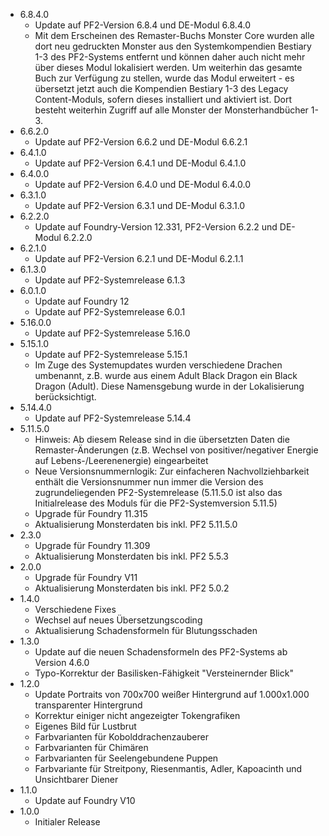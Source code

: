 - 6.8.4.0
    - Update auf PF2-Version 6.8.4 und DE-Modul 6.8.4.0
    - Mit dem Erscheinen des Remaster-Buchs Monster Core wurden alle dort neu gedruckten Monster aus den Systemkompendien Bestiary 1-3 des PF2-Systems entfernt und können daher auch nicht mehr über dieses Modul lokalisiert werden. Um weiterhin das gesamte Buch zur Verfügung zu stellen, wurde das Modul erweitert - es übersetzt jetzt auch die Kompendien Bestiary 1-3 des Legacy Content-Moduls, sofern dieses installiert und aktiviert ist. Dort besteht weiterhin Zugriff auf alle Monster der Monsterhandbücher 1-3.
- 6.6.2.0
    -  Update auf PF2-Version 6.6.2 und DE-Modul 6.6.2.1
- 6.4.1.0
    -  Update auf PF2-Version 6.4.1 und DE-Modul 6.4.1.0
- 6.4.0.0
    -  Update auf PF2-Version 6.4.0 und DE-Modul 6.4.0.0
- 6.3.1.0
    - Update auf PF2-Version 6.3.1 und DE-Modul 6.3.1.0
- 6.2.2.0
    - Update auf Foundry-Version 12.331, PF2-Version 6.2.2 und DE-Modul 6.2.2.0
- 6.2.1.0
    - Update auf PF2-Version 6.2.1 und DE-Modul 6.2.1.1
- 6.1.3.0
    - Update auf PF2-Systemrelease 6.1.3
- 6.0.1.0
    - Update auf Foundry 12
    - Update auf PF2-Systemrelease 6.0.1
- 5.16.0.0
    - Update auf PF2-Systemrelease 5.16.0
- 5.15.1.0
    - Update auf PF2-Systemrelease 5.15.1
    - Im Zuge des Systemupdates wurden verschiedene Drachen umbenannt, z.B. wurde aus einem Adult Black Dragon ein Black Dragon (Adult). Diese Namensgebung wurde in der Lokalisierung berücksichtigt.
- 5.14.4.0
    - Update auf PF2-Systemrelease 5.14.4
- 5.11.5.0
    - Hinweis: Ab diesem Release sind in die übersetzten Daten die Remaster-Änderungen (z.B. Wechsel von positiver/negativer Energie auf Lebens-/Leerenenergie) eingearbeitet
    - Neue Versionsnummernlogik: Zur einfacheren Nachvollziehbarkeit enthält die Versionsnummer nun immer die Version des zugrundeliegenden PF2-Systemrelease (5.11.5.0 ist also das Initialrelease des Moduls für die PF2-Systemversion 5.11.5)
    - Upgrade für Foundry 11.315
    - Aktualisierung Monsterdaten bis inkl. PF2 5.11.5.0
- 2.3.0
    - Upgrade für Foundry 11.309
    - Aktualisierung Monsterdaten bis inkl. PF2 5.5.3
- 2.0.0
    - Upgrade für Foundry V11
    - Aktualisierung Monsterdaten bis inkl. PF2 5.0.2
- 1.4.0
    - Verschiedene Fixes
    - Wechsel auf neues Übersetzungscoding
    - Aktualisierung Schadensformeln für Blutungsschaden
- 1.3.0
    - Update auf die neuen Schadensformeln des PF2-Systems ab Version 4.6.0
    - Typo-Korrektur der Basilisken-Fähigkeit "Versteinernder Blick"
- 1.2.0
    - Update Portraits von 700x700 weißer Hintergrund auf 1.000x1.000 transparenter Hintergrund
    - Korrektur einiger nicht angezeigter Tokengrafiken
    - Eigenes Bild für Lustbrut
    - Farbvarianten für Kobolddrachenzauberer
    - Farbvarianten für Chimären
    - Farbvarianten für Seelengebundene Puppen
    - Farbvariante für Streitpony, Riesenmantis, Adler, Kapoacinth und Unsichtbarer Diener
- 1.1.0
    - Update auf Foundry V10
- 1.0.0
    - Initialer Release
